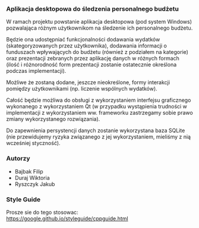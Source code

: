 ### Aplikacja desktopowa do śledzenia personalnego budżetu

W ramach projektu powstanie aplikacja desktopowa (pod system Windows) 
pozwalająca różnym użytkownikom na śledzenie ich personalnego budżetu.

Będzie ona udostępniać funkcjonalności dodawania wydatków (skategoryzowanych 
przez użytkownika), dodawania informacji o funduszach wpływających do budżetu 
(również z podziałem na kategorie) oraz prezentacji zebranych przez aplikację 
danych w różnych formach (ilość i różnorodność form prezentacji zostanie 
ostatecznie określona podczas implementacji).

Możliwe że zostaną dodane, jeszcze nieokreślone, formy interakcji pomiędzy 
użytkownikami (np. liczenie wspólnych wydatków).

Całość będzie możliwa do obsługi z wykorzystaniem interfejsu graficznego 
wykonanego z wykorzystaniem Qt (w przypadku wystąpienia trudności w 
implementacji z wykorzystaniem ww. frameworku zastrzegamy sobie prawo zmiany 
wykorzystanego rozwiązania).

Do zapewnienia persystencji danych zostanie wykorzystana baza SQLite (nie 
przewidujemy ryzyka związanego z jej wykorzystaniem, mieliśmy z nią wcześniej 
styczność).

### Autorzy

* Bajbak Filip
* Duraj Wiktoria
* Ryszczyk Jakub


### Style Guide

Prosze sie do tego stosowac:
https://google.github.io/styleguide/cppguide.html